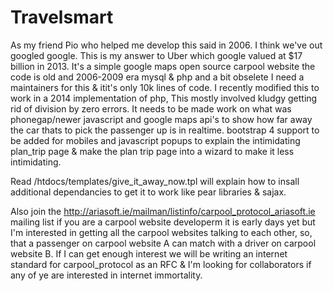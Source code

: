 # Travelsmart
As my friend Pio who helped me develop this said in 2006.
I think we've out googled google.
This is my answer to Uber which google valued at $17 billion in 2013.
It's a simple google maps open source carpool website
the code is old and 2006-2009 era mysql & php and a bit obselete
I need a maintainers for this & itit's only 10k lines of code.
I recently modified this to work in a 2014 implementation of php,
This mostly involved kludgy getting rid of division by zero errors.
It needs to be made work on what was phonegap/newer javascript and google maps api's 
to show how far away the car thats to pick the passenger up is in realtime.
bootstrap 4 support to be added for mobiles and javascript popups
to explain the intimidating plan_trip page & make the plan trip page into a wizard
to make it less intimidating.

Read /htdocs/templates/give_it_away_now.tpl will explain how to insall additional
dependancies to get it to work like pear libraries & sajax.

Also join the http://ariasoft.ie/mailman/listinfo/carpool_protocol_ariasoft.ie
mailing list if you are a carpool website developerm it is early days yet but
I'm interested in getting all the carpool websites talking to each other, so, that
a passenger on carpool website A can match with a driver on carpool website B.
If I can get enough interest we will be writing an internet standard for carpool_protocol
as an RFC & I'm looking for collaborators if any of ye are interested in internet immortality.
